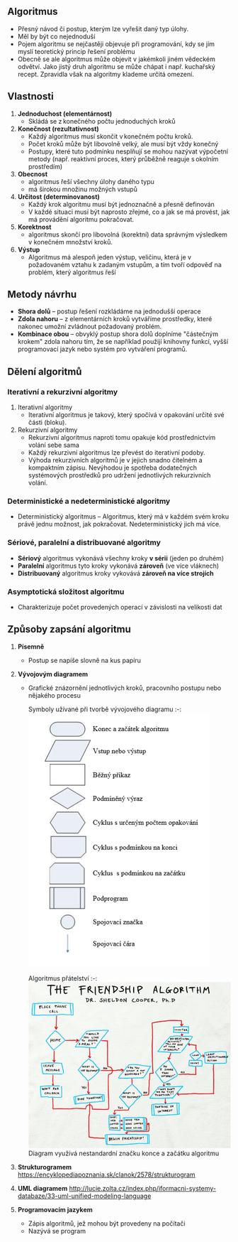 ## Algoritmus
* Přesný návod či postup, kterým lze vyřešit daný typ úlohy.  
* Měl by být co nejednoduší 
* Pojem algoritmu se nejčastěji objevuje při programování, kdy se jím myslí teoretický princip řešení problému 
* Obecně se ale algoritmus může objevit v jakémkoli jiném vědeckém odvětví. Jako jistý druh algoritmu se může chápat i např. kuchařský recept. Zpravidla však na algoritmy klademe určitá omezení. 

## Vlastnosti 
1. **Jednoduchost (elementárnost)**
	* Skládá se z konečného počtu jednoduchých kroků 
1. **Konečnost (rezultativnost)**
	* Každý algoritmus musí skončit v konečném počtu kroků. 
	* Počet kroků může být libovolně velký, ale musí být vždy konečný 
	* Postupy, které tuto podmínku nesplňují se mohou nazývat výpočetní metody (např. reaktivní proces, který průběžně reaguje s okolním prostředím) 
1. **Obecnost**
	* algoritmus řeší všechny úlohy daného typu 
	* má širokou množinu možných vstupů 
1. **Určitost (determinovanost)**
	* Každý krok algoritmu musí být jednoznačně a přesně definován 
	* V každé situaci musí být naprosto zřejmé, co a jak se má provést, jak má provádění algoritmu pokračovat.  
1. **Korektnost**
	* algoritmus skončí pro libovolná (korektní) data správným výsledkem v konečném množství kroků. 
1. **Výstup**
	* Algoritmus má alespoň jeden výstup, veličinu, která je v požadovaném vztahu k zadaným vstupům, a tím tvoří odpověď na problém, který algoritmus řeší 

## Metody návrhu 
* **Shora dolů** – postup řešení rozkládáme na jednodušší operace 
* **Zdola nahoru** – z elementárních kroků vytváříme prostředky, které nakonec umožní zvládnout požadovaný problém. 
* **Kombinace obou** – obvyklý postup shora dolů doplníme "částečným krokem" zdola nahoru tím, že se například použijí knihovny funkcí, vyšší programovací jazyk nebo systém pro vytváření programů. 

## Dělení algoritmů 
### Iterativní a rekurzivní algoritmy
1. Iterativní algoritmy
	* Iterativní algoritmus je takový, který spočívá v opakování určité své části (bloku). 
1. Rekurzivní algoritmy
	* Rekurzivní algoritmus naproti tomu opakuje kód prostřednictvím volání sebe sama
	* Každý rekurzivní algoritmus lze převést do iterativní podoby.
	* Výhoda rekurzivních algoritmů je v jejich snadno čitelném a kompaktním zápisu. Nevýhodou je spotřeba dodatečných systémových prostředků pro udržení jednotlivých rekurzivních volání. 

### Deterministické a nedeterministické algoritmy 
* Deterministický algoritmus – Algoritmus, který má v každém svém kroku právě jednu možnost, jak pokračovat. Nedeterministický jich má více.

### Sériové, paralelní a distribuované algoritmy 
* **Sériový** algoritmus vykonává všechny kroky **v sérii** (jeden po druhém) 
* **Paralelní** algoritmus tyto kroky vykonává **zároveň** (ve více vláknech)  
* **Distribuovaný** algoritmus kroky vykovává **zároveň na více strojích**

### Asymptotická složitost algoritmu 
* Charakterizuje počet provedených operací v závislosti na velikosti dat

## Způsoby zapsání algoritmu
1. **Písemně**
	* Postup se napíše slovně na kus papíru

1. **Vývojovým diagramem**
	* Grafické znázornění jednotlivých kroků, pracovního postupu nebo nějakého procesu 
	  
	  Symboly užívané při tvorbě vývojového diagramu
	  :-:
	  <img src="images/diagramy.png" alt="Diagramy"></img>
	  
	  Algoritmus přátelství
	  :-:
	  <img src="images/the-big-bang-theory-the-friendship-algorithm.jpg" alt="The Big Bang Theory \| The Friendship algorithm"></img>
	  Diagram využívá nestandardní značku konce a začátku algoritmu
1. **Strukturogramem**
	https://encyklopediapoznania.sk/clanok/2578/strukturogram
1. **UML diagramem**
	http://lucie.zolta.cz/index.php/iformacni-systemy-databaze/33-uml-unified-modeling-language
1. **Programovacím jazykem**
	* Zápis algoritmů, jež mohou být provedeny na počítači 
	* Nazývá se program 
